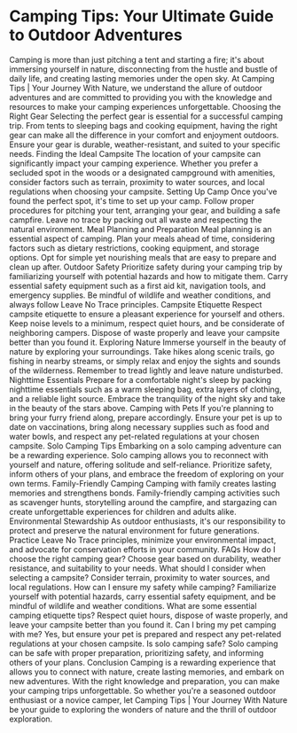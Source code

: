 # Camping Tips: Your Ultimate Guide to Outdoor Adventures

Camping is more than just pitching a tent and starting a fire; it's about immersing yourself in nature, disconnecting from the hustle and bustle of daily life, and creating lasting memories under the open sky. At Camping Tips | Your Journey With Nature, we understand the allure of outdoor adventures and are committed to providing you with the knowledge and resources to make your camping experiences unforgettable.
Choosing the Right Gear
Selecting the perfect gear is essential for a successful camping trip. From tents to sleeping bags and cooking equipment, having the right gear can make all the difference in your comfort and enjoyment outdoors. Ensure your gear is durable, weather-resistant, and suited to your specific needs.
Finding the Ideal Campsite
The location of your campsite can significantly impact your camping experience. Whether you prefer a secluded spot in the woods or a designated campground with amenities, consider factors such as terrain, proximity to water sources, and local regulations when choosing your campsite.
Setting Up Camp
Once you've found the perfect spot, it's time to set up your camp. Follow proper procedures for pitching your tent, arranging your gear, and building a safe campfire. Leave no trace by packing out all waste and respecting the natural environment.
Meal Planning and Preparation
Meal planning is an essential aspect of camping. Plan your meals ahead of time, considering factors such as dietary restrictions, cooking equipment, and storage options. Opt for simple yet nourishing meals that are easy to prepare and clean up after.
Outdoor Safety
Prioritize safety during your camping trip by familiarizing yourself with potential hazards and how to mitigate them. Carry essential safety equipment such as a first aid kit, navigation tools, and emergency supplies. Be mindful of wildlife and weather conditions, and always follow Leave No Trace principles.
Campsite Etiquette
Respect campsite etiquette to ensure a pleasant experience for yourself and others. Keep noise levels to a minimum, respect quiet hours, and be considerate of neighboring campers. Dispose of waste properly and leave your campsite better than you found it.
Exploring Nature
Immerse yourself in the beauty of nature by exploring your surroundings. Take hikes along scenic trails, go fishing in nearby streams, or simply relax and enjoy the sights and sounds of the wilderness. Remember to tread lightly and leave nature undisturbed.
Nighttime Essentials
Prepare for a comfortable night's sleep by packing nighttime essentials such as a warm sleeping bag, extra layers of clothing, and a reliable light source. Embrace the tranquility of the night sky and take in the beauty of the stars above.
Camping with Pets
If you're planning to bring your furry friend along, prepare accordingly. Ensure your pet is up to date on vaccinations, bring along necessary supplies such as food and water bowls, and respect any pet-related regulations at your chosen campsite.
Solo Camping Tips
Embarking on a solo camping adventure can be a rewarding experience. Solo camping allows you to reconnect with yourself and nature, offering solitude and self-reliance. Prioritize safety, inform others of your plans, and embrace the freedom of exploring on your own terms.
Family-Friendly Camping
Camping with family creates lasting memories and strengthens bonds. Family-friendly camping activities such as scavenger hunts, storytelling around the campfire, and stargazing can create unforgettable experiences for children and adults alike.
Environmental Stewardship
As outdoor enthusiasts, it's our responsibility to protect and preserve the natural environment for future generations. Practice Leave No Trace principles, minimize your environmental impact, and advocate for conservation efforts in your community.
FAQs
How do I choose the right camping gear?
Choose gear based on durability, weather resistance, and suitability to your needs.
What should I consider when selecting a campsite?
Consider terrain, proximity to water sources, and local regulations.
How can I ensure my safety while camping?
Familiarize yourself with potential hazards, carry essential safety equipment, and be mindful of wildlife and weather conditions.
What are some essential camping etiquette tips?
Respect quiet hours, dispose of waste properly, and leave your campsite better than you found it.
Can I bring my pet camping with me?
Yes, but ensure your pet is prepared and respect any pet-related regulations at your chosen campsite.
Is solo camping safe?
Solo camping can be safe with proper preparation, prioritizing safety, and informing others of your plans.
Conclusion
Camping is a rewarding experience that allows you to connect with nature, create lasting memories, and embark on new adventures. With the right knowledge and preparation, you can make your camping trips unforgettable. So whether you're a seasoned outdoor enthusiast or a novice camper, let Camping Tips | Your Journey With Nature be your guide to exploring the wonders of nature and the thrill of outdoor exploration.
